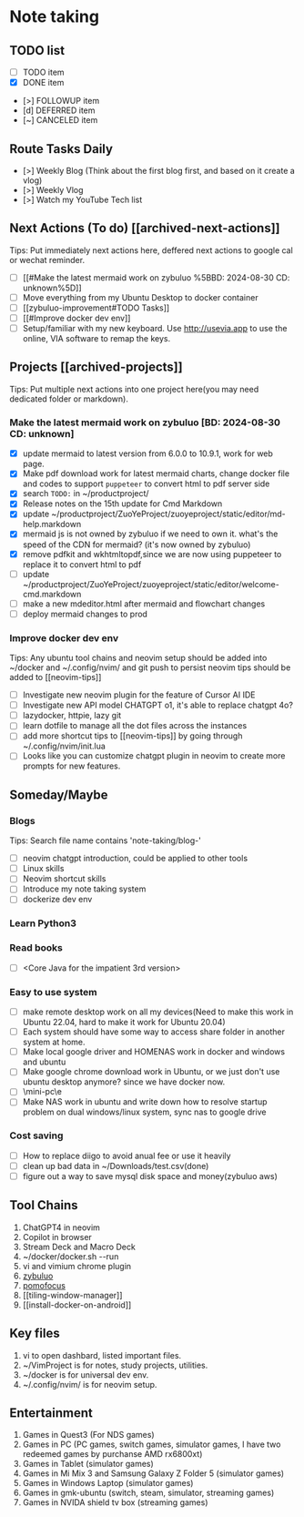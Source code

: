 # Note taking

## TODO list

- [ ] TODO item
- [x] DONE item
- [>] FOLLOWUP item
- [d] DEFERRED item
- [~] CANCELED item

## Route Tasks Daily

- [>] Weekly Blog (Think about the first blog first, and based on it create a vlog)
- [>] Weekly Vlog
- [>] Watch my YouTube Tech list

## Next Actions (To do) [[archived-next-actions]]

Tips: Put immediately next actions here, deffered next actions to google cal or wechat reminder.

- [ ] [[#Make the latest mermaid work on zybuluo %5BBD: 2024-08-30 CD: unknown%5D]]
- [ ] Move everything from my Ubuntu Desktop to docker container
- [ ] [[zybuluo-improvement#TODO Tasks]]
- [ ] [[#Improve docker dev env]]
- [ ] Setup/familiar with my new keyboard. Use http://usevia.app to use the online, VIA software to remap the keys.

## Projects [[archived-projects]]

Tips: Put multiple next actions into one project here(you may need dedicated folder or markdown).

### Make the latest mermaid work on zybuluo [BD: 2024-08-30 CD: unknown]

- [x] update mermaid to latest version from 6.0.0 to 10.9.1, work for web page.
- [x] Make pdf download work for latest mermaid charts, change docker file and codes to support `puppeteer` to convert html to pdf server side
- [x] search `TODO:` in ~/productproject/
- [x] Release notes on the 15th update for Cmd Markdown
- [x] update ~/productproject/ZuoYeProject/zuoyeproject/static/editor/md-help.markdown
- [x] mermaid js is not owned by zybuluo if we need to own it. what's the speed of the CDN for mermaid? (it's now owned by zybuluo)
- [x] remove pdfkit and wkhtmltopdf,since we are now using puppeteer to replace it to convert html to pdf
- [ ] update ~/productproject/ZuoYeProject/zuoyeproject/static/editor/welcome-cmd.markdown
- [ ] make a new mdeditor.html after mermaid and flowchart changes
- [ ] deploy mermaid changes to prod

### Improve docker dev env

Tips: Any ubuntu tool chains and neovim setup should be added into ~/docker and ~/.config/nvim/ and git push to persist
neovim tips should be added to [[neovim-tips]]

- [ ] Investigate new neovim plugin for the feature of Cursor AI IDE
- [ ] Investigate new API model CHATGPT o1, it's able to replace chatgpt 4o?
- [ ] lazydocker, httpie, lazy git
- [ ] learn dotfile to manage all the dot files across the instances
- [ ] add more shortcut tips to [[neovim-tips]] by going through ~/.config/nvim/init.lua
- [ ] Looks like you can customize chatgpt plugin in neovim to create more prompts for new features.

## Someday/Maybe

### Blogs

Tips: Search file name contains 'note-taking/blog-'

- [ ] neovim chatgpt introduction, could be applied to other tools
- [ ] Linux skills
- [ ] Neovim shortcut skills
- [ ] Introduce my note taking system
- [ ] dockerize dev env

### Learn Python3

### Read books

- [ ] <Core Java for the impatient 3rd version> 

### Easy to use system

- [ ] make remote desktop work on all my devices(Need to make this work in Ubuntu 22.04, hard to make it work for Ubuntu 20.04)
- [ ] Each system should have some way to access share folder in another system at home.
- [ ] Make local google driver and HOMENAS work in docker and windows and ubuntu
- [ ] Make google chrome download work in Ubuntu, or we just don't use ubuntu desktop anymore? since we have docker now.
- [ ] \\mini-pc\e
- [ ] Make NAS work in ubuntu and write down how to resolve startup problem on dual windows/linux system, sync nas to google drive

### Cost saving

- [ ] How to replace diigo to avoid anual fee or use it heavily
- [ ] clean up bad data in ~/Downloads/test.csv(done)
- [ ] figure out a way to save mysql disk space and money(zybuluo aws)

## Tool Chains

1. ChatGPT4 in neovim
2. Copilot in browser
3. Stream Deck and Macro Deck
4. ~/docker/docker.sh --run
5. vi and vimium chrome plugin
6. [zybuluo](https://www.zybuluo.com/mdeditor)
7. [pomofocus](https://pomofocus.io/app)
8. [[tiling-window-manager]]
9. [[install-docker-on-android]]

## Key files

1. vi to open dashbard, listed important files.
2. ~/VimProject is for notes, study projects, utilities.
3. ~/docker is for universal dev env.
4. ~/.config/nvim/ is for neovim setup.

## Entertainment

1. Games in Quest3 (For NDS games)
2. Games in PC (PC games, switch games, simulator games, I have two redeemed games by purchanse AMD rx6800xt)
3. Games in Tablet (simulator games)
4. Games in Mi Mix 3 and Samsung Galaxy Z Folder 5 (simulator games)
5. Games in Windows Laptop (simulator games)
6. Games in gmk-ubuntu (switch, steam, simulator, streaming games)
7. Games in NVIDA shield tv box (streaming games)

